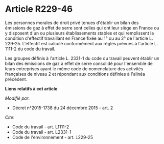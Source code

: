 # Article R229-46

Les personnes morales de droit privé tenues d'établir un bilan des émissions de gaz à effet de serre sont celles qui ont leur
siège en France ou y disposent d'un ou plusieurs établissements stables et qui remplissent la condition d'effectif
travaillant en France fixée au 1° ou au 2° de l'article L. 229-25. L'effectif est calculé conformément aux règles prévues à
l'article L. 1111-2 du code du travail.

Les groupes définis à l'article L. 2331-1 du code du travail peuvent établir un bilan des émissions de gaz à effet de serre
consolidé pour l'ensemble de leurs entreprises ayant le même code de nomenclature des activités françaises de niveau 2 et
répondant aux conditions définies à l'alinéa précédent.

**Liens relatifs à cet article**

_Modifié par_:

  - Décret n°2015-1738 du 24 décembre 2015 - art. 2

_Cite_:

  - Code du travail - art. L1111-2
  - Code du travail - art. L2331-1
  - Code de l'environnement - art. L229-25
